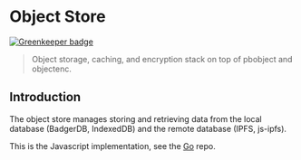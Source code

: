 # Object Store

[![Greenkeeper badge](https://badges.greenkeeper.io/aperturerobotics/objstore-js.svg?token=72294f7d37a8babbed23df2f683902ef4f4a053896defb9f4749ec70d7f65234&ts=1518373975703)](https://greenkeeper.io/)

> Object storage, caching, and encryption stack on top of pbobject and objectenc.

## Introduction

The object store manages storing and retrieving data from the local database (BadgerDB, IndexedDB) and the remote database (IPFS, js-ipfs).

This is the Javascript implementation, see the [Go](https://github.com/aperturerobotics/objstore) repo.

